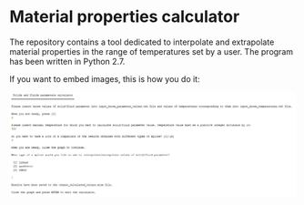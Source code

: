 # Material properties calculator
The repository contains a tool dedicated to interpolate and extrapolate material properties in the range of temperatures set by a user. The program has been written in Python 2.7.

If you want to embed images, this is how you do it:

![Figure 1](https://github.com/MyProjectsMK/Material_properties_calculator/blob/master/README_figure1.jpg)


